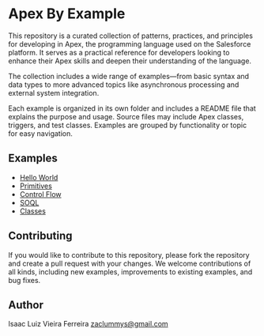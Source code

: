 # Apex By Example

This repository is a curated collection of patterns, practices, and principles for developing in Apex, the programming language used on the Salesforce platform. It serves as a practical reference for developers looking to enhance their Apex skills and deepen their understanding of the language.

The collection includes a wide range of examples—from basic syntax and data types to more advanced topics like asynchronous processing and external system integration.

Each example is organized in its own folder and includes a README file that explains the purpose and usage. Source files may include Apex classes, triggers, and test classes. Examples are grouped by functionality or topic for easy navigation.

## Examples
- [Hello World](hello-world/README.md)
- [Primitives](primitives/README.md)
- [Control Flow](control-flow/README.md)
- [SOQL](soql/README.md)
- [Classes](classes/README.md)

## Contributing
If you would like to contribute to this repository, please fork the repository and create a pull request with your changes. We welcome contributions of all kinds, including new examples, improvements to existing examples, and bug fixes. 

## Author
Isaac Luiz Vieira Ferreira <zaclummys@gmail.com>